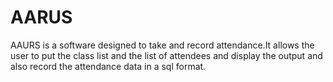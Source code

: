 # AARUS
AAURS is a software designed to take and record attendance.It allows the user to put the class list and the list of attendees and display the output and also record the attendance data in a sql format.
